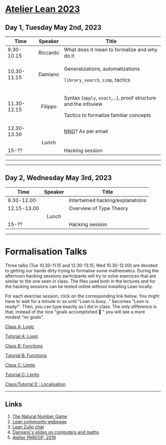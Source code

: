 # [Atelier Lean 2023](http://www.rnta.eu/7MSRNTA/index.html)

## Day 1, Tuesday May 2nd, 2023

| Time        | Speaker  | Title |
| -           | :-:      | - |
| 9.30-10.15  | Riccardo | What does it mean to formalize and why do it |
| 10.30-11.15 | Damiano  | <p>Generalizations, automatizations</p><p>`library_search`, `simp`, tactics</p> |
| 11.30-12.15 | Filippo  | <p>Syntax (`apply`, `exact`,...), proof structure and the infoview</p><p>Tactics to formalize familiar concepts</p> |
| 12.30-13.30 |          | [NNG](https://www.ma.imperial.ac.uk/~buzzard/xena/natural_number_game/)?  As per email |
|             | Lunch    |
| 15-??       |          | Hacking session |

---

---

## Day 2, Wednesday May 3rd, 2023

| Time     | Speaker | Title |
| -        | :-:     | - |
| 9.30-12.00  |         | Intertwined hacking/explanations |
| 12.15-13.00 |         | Overview of Type Theory |
|          | Lunch   |
| 15-??    |         | Hacking session |

---
# Formalisation Talks

Three talks (Tue 10.30-11.15 and 12.30-13.15; Wed 10.30-12.00) are devoted to getting our hands dirty trying to formalise some mathematics. During the afternoon hacking sessions participants will try to solve exercices that are similar to the one seen in class. The files used both in the lectures and for the hacking sessions can be tested online without installing Lean locally.

For each exercise session, click on the corresponding link below. You might have to wait for a minute or so until "Lean is busy..." becomes "Lean is ready!". Then, you can type exactly as I did in class. The only difference is that, instead of the nice "goals accomplished :tada: " you will see a more modest "no goals".

[Class A: Logic](https://leanprover-community.github.io/lean-web-editor/#url=https%3A%2F%2Fraw.githubusercontent.com%2Ffaenuccio%2FMay22_Vilnius%2Fmaster%2Fsrc%2FA_Logic%2FCourse.lean)

[Tutorial A: Logic](https://leanprover-community.github.io/lean-web-editor/#url=https%3A%2F%2Fraw.githubusercontent.com%2Ffaenuccio%2FMay22_Vilnius%2Fmaster%2Fsrc%2FA_Logic%2FExercices.lean)

[Class B: Functions](https://leanprover-community.github.io/lean-web-editor/#url=https%3A%2F%2Fraw.githubusercontent.com%2Ffaenuccio%2FMay22_Vilnius%2Fmaster%2Fsrc%2FB_Functions%2FCourse.lean)

[Tutorial B: Functions](https://leanprover-community.github.io/lean-web-editor/#url=https%3A%2F%2Fraw.githubusercontent.com%2Ffaenuccio%2FMay22_Vilnius%2Fmaster%2Fsrc%2FB_Functions%2FExercices.lean)

[Class C: Limits](https://leanprover-community.github.io/lean-web-editor/#url=https%3A%2F%2Fraw.githubusercontent.com%2Ffaenuccio%2FMay22_Vilnius%2Fmaster%2Fsrc%2FC_Limits%2FCourse.lean)

[Tutorial C: Limits](https://leanprover-community.github.io/lean-web-editor/#url=https%3A%2F%2Fraw.githubusercontent.com%2Ffaenuccio%2FMay22_Vilnius%2Fmaster%2Fsrc%2FC_Limits%2FExercices.lean)

[Class/Tutorial D : Localisation](https://leanprover-community.github.io/lean-web-editor/#url=https%3A%2F%2Fraw.githubusercontent.com%2Ffaenuccio%2FPhD_Bertrand%2Fmaster%2Fsrc%2FExercices%2FE_localisation.lean%3Ftoken%3DGHSAT0AAAAAAB7KHN5R27JELYYYW5JXTZRIZBVKJ4A)

---

## Links

1. [The Natural Number Game](https://www.ma.imperial.ac.uk/~buzzard/xena/natural_number_game/)
1. [Lean community webpage](https://leanprover-community.github.io/)
1. [Lean Zulip chat](https://leanprover.zulipchat.com/)
1. [Damiano's slides on computers and maths](http://homepages.warwick.ac.uk/~maskal/slides/2020_ToM_Testa.pdf)
1. [Atelier PARI/GP, 2019](https://pari.math.u-bordeaux.fr/Events/PARI2019b/)
